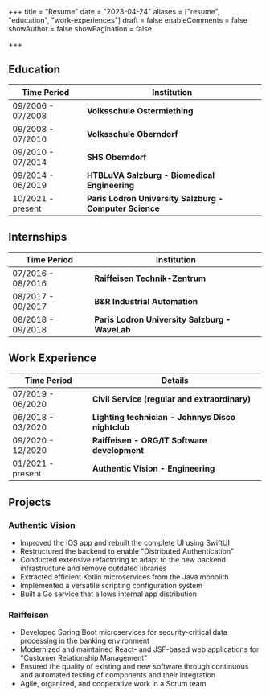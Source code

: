 +++
title = "Resume"
date = "2023-04-24"
aliases = ["resume", "education", "work-experiences"]
draft = false
enableComments = false
showAuthor = false
showPagination = false

+++

## Education

| Time Period          | Institution                                       |
|----------------------|---------------------------------------------------|
| 09/2006 - 07/2008    | **Volksschule Ostermiething**                     |
| 09/2008 - 07/2010    | **Volksschule Oberndorf**                         |
| 09/2010 - 07/2014    | **SHS Oberndorf**                                 |
| 09/2014 - 06/2019    | **HTBLuVA Salzburg - Biomedical Engineering**     |
| 10/2021 - present    | **Paris Lodron University Salzburg - Computer Science**     |

## Internships

| Time Period          | Institution                                       |
|----------------------|---------------------------------------------------|
| 07/2016 - 08/2016    | **Raiffeisen Technik-Zentrum**                    |
| 08/2017 - 09/2017    | **B&R Industrial Automation**                     |
| 08/2018 - 09/2018    | **Paris Lodron University Salzburg - WaveLab**    |

## Work Experience

| Time Period          | Details                                           |
|----------------------|---------------------------------------------------|
| 07/2019 - 06/2020    | **Civil Service (regular and extraordinary)** |
| 06/2018 - 03/2020    | **Lighting technician - Johnnys Disco nightclub**     |
| 09/2020 - 12/2020    | **Raiffeisen - ORG/IT Software development**          |
| 01/2021 - present   | **Authentic Vision - Engineering**                    |
## Projects

### Authentic Vision

- Improved the iOS app and rebuilt the complete UI using SwiftUI
- Restructured the backend to enable "Distributed Authentication"
- Conducted extensive refactoring to adapt to the new backend infrastructure and remove outdated libraries
- Extracted efficient Kotlin microservices from the Java monolith
- Implemented a versatile scripting configuration system
- Built a Go service that allows internal app distribution

### Raiffeisen

- Developed Spring Boot microservices for security-critical data processing in the banking environment
- Modernized and maintained React- and JSF-based web applications for "Customer Relationship Management"
- Ensured the quality of existing and new software through continuous and automated testing of components and their integration
- Agile, organized, and cooperative work in a Scrum team
